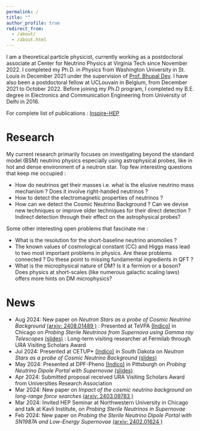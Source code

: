 ```yaml
---
permalink: /
title: ""
author_profile: true
redirect_from: 
  - /about/
  - /about.html
---
```


I am a theoretical particle physicist, currently working as a postdoctoral associate at Center for Neutrino Physics at Virginia Tech since November 2022. I completed my Ph.D. in Physics from Washington University in St. Louis in December 2021 under the supervision of [Prof. Bhupal Dev](https://sites.wustl.edu/bdev/). I have also been a postdoctoral fellow at UCLouvain in Belgium, from December 2021 to October 2022. Before joining my Ph.D program, I completed my B.E. degree in Electronics and Communication Engineering from University of Delhi in 2016. 

For complete list of publications : [Inspire-HEP](https://inspirehep.net/authors/1724253?ui-citation-summary=true)

Research
======
My current research primarily focuses on investigating beyond the standard model (BSM) neutrino physics especially using astrophysical probes, like in hot and dense environment of a neutron star. Top few interesting questions that keep me occupied : 
* How do neutrinos get their masses i.e. what is the elusive neutrino mass mechanism ? Does it involve right-handed neutrinos ?
* How to detect the electromagnetic properties of neutrinos ? 
* How can we detect the Cosmic Neutrino Background ? Can we devise new techniques or improve older techniques for their direct detection ? Indirect detection through their effect on the astrophysical probes?

Some other interesting open problems that fascinate me :
* What is the resolution for the short-baseline neutrino anomolies ? 
* The known values of cosmological constant (CC) and Higgs mass lead to two most important problems in physics. Are these problems connected ? Do these point to missing fundamental ingredients in QFT ?
* What is the microphysical nature of DM? Is it a fermion or a boson? Does physics at short-scales (like numerous galactic scaling laws) offers more hints on DM microphysics?

News
======
* Aug 2024: New paper on *Neutron Stars as a probe of Cosmic Neutrino Background* [(arxiv: 2408.01489 )](https://arxiv.org/abs/2408.01489)
	  : Presented at TeVPA [(Indico)](https://indico.uchicago.edu/event/427/overview) in Chicago on *Probing Sterile Neutrinos from Supernova using Gamma ray Telescopes* [(slides)](https://indico.uchicago.edu/event/427/contributions/1508/attachments/387/595/Chauhan_TalkTeVPA.pdf)
	  : Long-term visiting researcher at Fermilab through URA Visiting Scholars Award 
* Jul 2024: Presented at CETUP* [(Indico)](https://indico.sanfordlab.org/event/69/) in South Dakota on *Neutron Stars as a probe of Cosmic Neutrino Background* [(slides)](https://indico.sanfordlab.org/event/69/contributions/1468/attachments/889/2202/CosmicNeutrinoBackground_Chauhan.pdf)
* May 2024: Presented at DPF-Pheno [(Indico)](https://indico.cern.ch/event/1358339/) in Pittsburgh on *Probing Neutrino Dipole Portal with Supernovae* [(slides)](https://indico.cern.ch/event/1358339/contributions/5899352/attachments/2857621/4998721/Chauhan_TalkPheno.pdf)
* Apr 2024: Submitted proposal received URA Visiting Scholars Award from Universities Research Association
* Mar 2024: New paper on *Impact of the cosmic neutrino background on long-range force searches* [(arxiv: 2403.09783 )](https://arxiv.org/abs/2403.09783)
* Mar 2024: Invited HEP Seminar at Northwestern University in Chicago and talk at Kavli Institute, on *Probing Sterile Neutrinos in Supernovae*
* Feb 2024: New paper on *Probing the Sterile Neutrino Dipole Portal with SN1987A and Low-Energy Supernovae* [(arxiv: 2402.01624 )](https://arxiv.org/abs/2402.01624)







